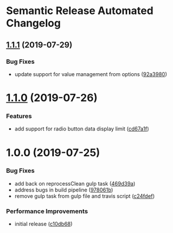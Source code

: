 # Semantic Release Automated Changelog

## [1.1.1](https://github.com/AlaskaAirlines/OrionStatelessComponents__ods-inputoptions/compare/v1.1.0...v1.1.1) (2019-07-29)


### Bug Fixes

* update support for value management from options ([92a3980](https://github.com/AlaskaAirlines/OrionStatelessComponents__ods-inputoptions/commit/92a3980))

# [1.1.0](https://github.com/AlaskaAirlines/OrionStatelessComponents__ods-inputoptions/compare/v1.0.0...v1.1.0) (2019-07-26)


### Features

* add support for radio button data display limit ([cd67a1f](https://github.com/AlaskaAirlines/OrionStatelessComponents__ods-inputoptions/commit/cd67a1f))

# 1.0.0 (2019-07-25)


### Bug Fixes

* add back on reprocessClean gulp task ([469d39a](https://github.com/AlaskaAirlines/OrionStatelessComponents__ods-inputoptions/commit/469d39a))
* address bugs in build pipeline ([978061b](https://github.com/AlaskaAirlines/OrionStatelessComponents__ods-inputoptions/commit/978061b))
* remove gulp task from gulp file and travis script ([c24fdef](https://github.com/AlaskaAirlines/OrionStatelessComponents__ods-inputoptions/commit/c24fdef))


### Performance Improvements

* initial release ([c10db68](https://github.com/AlaskaAirlines/OrionStatelessComponents__ods-inputoptions/commit/c10db68))
